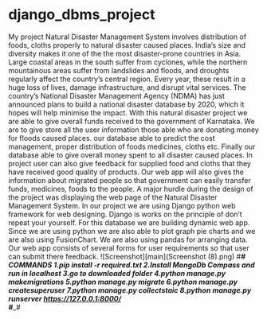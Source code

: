 # django_dbms_project
 My project Natural Disaster Management System  involves distribution of foods, cloths properly to natural disaster caused places.
 India’s size and diversity makes it one of the the most disaster-prone countries in Asia. 
 Large coastal areas in the south suffer from cyclones, while the northern mountainous areas suffer from landslides and floods, and droughts regularly affect the country’s central region. Every year, these result in a huge loss of lives, damage infrastructure, and disrupt vital services. The country’s National Disaster Management Agency (NDMA) has just announced plans to build a national disaster database by 2020, which it hopes will help minimise the impact. 
 With this natural disaster project we are able to give overall funds received to the government of Karnataka.
 We are to give store all the user information those able who are donating money for floods caused places.
 our database able to predict the cost management, proper distribution of foods medicines, cloths etc. 
 Finally our database able to give overall money spent to all disaster caused places. In project user can also give feedback for supplied food and cloths that they have received good quality of products. Our web app will  also gives the information about migrated people so that government can easily transfer funds, medicines, foods  to the people.   A major hurdle during the design of the project was displaying the web page of the Natural Disaster Management System.  In our project we are using Django python web framework for web designing. 
 Django is works on the principle of don’t repeat your yourself. For this database we are building dynamic web app.
 Since we are using python we are also able to plot graph pie charts and we are also using FusionChart.
 We are also using pandas for arranging data. Our web app consists of several forms for user requirements so that user can submit there feedback.
 ![Screenshot][main](Screenshot (8).png)
 #_________________________________________________________# 
 COMMANDS 
 1.pip install -r required.txt 
 2.Install MongoDb Compass and run in localhost 
 3.go to downloaded folder
 4.python manage.py makemigrations 
 5.python manage.py migrate 
 6.python manage.py createsuperuser 
 7.python manage.py collectstaic 
 8.python manage.py runserver 
 https://127.0.0.1:8000/  
 #__________________________________________________________#
